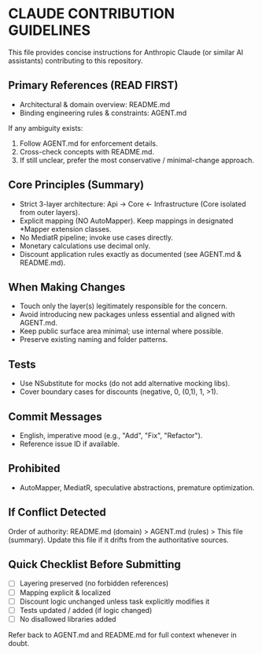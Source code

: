 # CLAUDE CONTRIBUTION GUIDELINES

This file provides concise instructions for Anthropic Claude (or similar AI assistants) contributing to this repository.

## Primary References (READ FIRST)
- Architectural & domain overview: README.md
- Binding engineering rules & constraints: AGENT.md

If any ambiguity exists:
1. Follow AGENT.md for enforcement details.
2. Cross-check concepts with README.md.
3. If still unclear, prefer the most conservative / minimal-change approach.

## Core Principles (Summary)
- Strict 3-layer architecture: Api -> Core <- Infrastructure (Core isolated from outer layers).
- Explicit mapping (NO AutoMapper). Keep mappings in designated *Mapper extension classes.
- No MediatR pipeline; invoke use cases directly.
- Monetary calculations use decimal only.
- Discount application rules exactly as documented (see AGENT.md & README.md).

## When Making Changes
- Touch only the layer(s) legitimately responsible for the concern.
- Avoid introducing new packages unless essential and aligned with AGENT.md.
- Keep public surface area minimal; use internal where possible.
- Preserve existing naming and folder patterns.

## Tests
- Use NSubstitute for mocks (do not add alternative mocking libs).
- Cover boundary cases for discounts (negative, 0, (0,1), 1, >1).

## Commit Messages
- English, imperative mood (e.g., "Add", "Fix", "Refactor").
- Reference issue ID if available.

## Prohibited
- AutoMapper, MediatR, speculative abstractions, premature optimization.

## If Conflict Detected
Order of authority: README.md (domain) > AGENT.md (rules) > This file (summary). Update this file if it drifts from the authoritative sources.

## Quick Checklist Before Submitting
- [ ] Layering preserved (no forbidden references)
- [ ] Mapping explicit & localized
- [ ] Discount logic unchanged unless task explicitly modifies it
- [ ] Tests updated / added (if logic changed)
- [ ] No disallowed libraries added

Refer back to AGENT.md and README.md for full context whenever in doubt.
